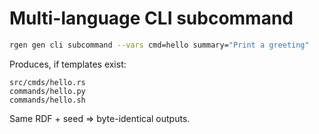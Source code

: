 # Multi-language CLI subcommand

```bash
rgen gen cli subcommand --vars cmd=hello summary="Print a greeting"
```

Produces, if templates exist:
```
src/cmds/hello.rs
commands/hello.py
commands/hello.sh
```

Same RDF + seed ⇒ byte-identical outputs.
